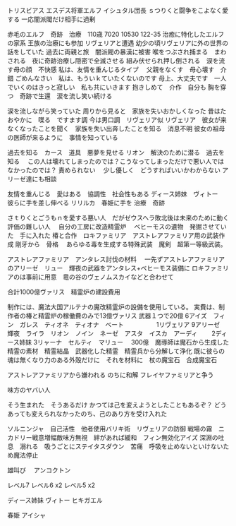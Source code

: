 

トリスビアス
エスデス将軍エルフ
イシュタル団長
ｓつりくと闘争をこよなく愛する
一応闇派閥だけ相手に過剰

赤毛のエルフ　奇跡　治療　110歳  7020 10530 122-35
治癒に特化したエルフの家系
王族の治療にも参加
リヴェリアと遭遇
幼少の頃リヴェリアに外の世界の話をしていた
過去に両親と旅　闇派閥の暴漢に被害
喉をつぶされ捕まる　まわされる　夜に奇跡治療し隠密で全滅させる
組み伏せられ押し倒される　涙を流す母の顔　不快感
私は、友情を重んじるタイプ　
父親をなくす　母心壊す　介錯
ごめんなさい　私は、もういｋていたくないのです
母上、大丈夫です　一人でいくのはきっと寂しい　私も共にいきます
抱きしめて　介作　自分も
胸を穿つ　奇跡で生還　涙を流し笑い続ける



涙を流しながら笑っていた
周りから見ると　家族を失いおかしくなった
昔はたおやかに　喋る　ですます調
今は男口調　リヴェリア似
リヴェリア　彼女が来なくなったことを聞く　家族を失い出奔したことを知る　消息不明
彼女の祖母の医師が来るように　事情を知っている




過去を知る　カース　道具　悪夢を見せる
リオン　解決のために潜る　過去を知る　
この人は壊れてしまったのでは？こうなってしまっただけで悪い人ではなかったのでは？
責められない　
少し優しく　どうすればいいかわからない
アリーゼ達にも相談　


友情を重んじる　愛はある　協調性　社会性もある
ディース姉妹　ヴィトー　彼らに手を差し伸べる
リリルカ　春姫に手を
治療　奇跡

さｔりくとごうもｎを愛する悪い人　だがゼウスヘラ敗北後は未来のために動く
評価の難しい人　
自分の工房に改造精霊炉　
ベヒーモスの遺物　発掘させていた　手に入れた
椿と合作　ロキファミリア　アストレアファミリア用の武装作成
剛牙から　骨格　
あらゆる毒を生成する特殊武装　魔剣　超第一等級武装。

アストレアファミリア　アンタレス討伐の材料　
一先ずアストレアファミリアのアリーゼ　リュー　輝夜の武器をアンタレス+ベヒーモス装備に
ロキファミリアのは事前に用意　竜の谷のヴェノムスカイなどと合わせて

合計1000億ヴァリス　精霊炉の建設費用


制作には、魔法大国アルテナの魔改精霊炉の設備を使用している。
実費は、制作者の椿と精霊炉の稼働費のみで13億ヴァリス
武器１つで20億
6アイズ　フィン　ガレス　ティオネ　ティオナ　ベート　　　　　
1リヴェリア
9アリーゼ　輝夜　ライラ　リオン　ノイン　ネーゼ　アスタ　イスカ　アーディ　　
2ディース姉妹
3リャーナ　セルティ　マリュー　
300億　魔導師は魔石から生成した　精霊の素材　精霊結晶　武器化した精霊　精霊兵から分解して浄化
既に彼らの魂は無くなり力のある外殻だけに　それを材料に　杖の魔宝石　合成魔宝石　


アストレアファミリアから嫌われる のちに和解
フレイヤファミリアと争う


味方のヤバい人


そう生まれた　そうあるだけ
かつては己を変えようとしたこともあるぞ？
どうあっても変えられなかったのち、己のあり方を受け入れた


ソルニンジャ　自己活性　他者使用バリキ術　リヴェリアの防御
戦場の霧　ニカドリー戦意増幅敵味方無視　絆があれば緩和　フィン無効化アイズ
 深淵の吐息　溺れる　吸うごとにステイタスダウン　苦痛　呼吸を止めないといけないため魔法停止


雄叫び　
アンコクトン



レベル7
レベル6 x2
レベル5 x2

ディース姉妹
ヴィトー
ヒキガエル

春姫
アイシャ


